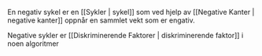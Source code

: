 En negativ sykel er en [[Sykler | sykel]] som ved hjelp av [[Negative Kanter | negative kanter]] oppnår en sammlet vekt som er engativ.

Negative sykler er [[Diskriminerende Faktorer | diskriminerende faktor]] i noen algoritmer